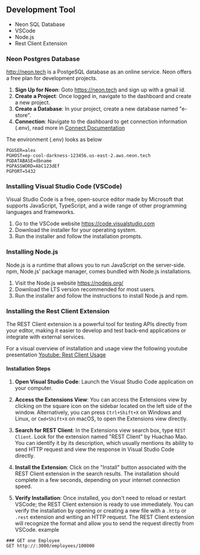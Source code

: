 ## Development Tool

- Neon SQL Database
- VSCode
- Node.js
- Rest Client Extension


### Neon Postgres Database
http://neon.tech is a PostgeSQL database as an online service. Neon offers a free plan for development projects.

1. **Sign Up for Neon**: Goto https://neon.tech and sign up with a gmail id.
2. **Create a Project**: Once logged in, navigate to the dashboard and create a new project.
3. **Create a Database**: In your project, create a new database named "e-store".
4. **Connection**: Navigate to the dashboard to get connection information (.env), read more in [Connect Documentation](https://neon.tech/docs/connect/connect-from-any-app) 

The environment (.env) looks as below 
```
PGUSER=alex 
PGHOST=ep-cool-darkness-123456.us-east-2.aws.neon.tech 
PGDATABASE=dbname 
PGPASSWORD=AbC123dEf 
PGPORT=5432
```

### Installing Visual Studio Code (VSCode)
Visual Studio Code is a free, open-source editor made by Microsoft that supports JavaScript, TypeScript, and a wide range of other programming languages and frameworks.

1. Go to the VSCode website https://code.visualstudio.com
2. Download the installer for your operating system.
3. Run the installer and follow the installation prompts.


### Installing Node.js
Node.js is a runtime that allows you to run JavaScript on the server-side. npm, Node.js' package manager, comes bundled with Node.js installations.
1. Visit the Node.js website https://nodejs.org/
2. Download the LTS version recommended for most users.
3. Run the installer and follow the instructions to install Node.js and npm.

### Installing the Rest Client Extension
The REST Client extension is a powerful tool for testing APIs directly from your editor, making it easier to develop and test back-end applications or integrate with external services.

For a visual overview of installation and usage view the following youtube presentation
[Youtube: Rest Client Usage](https://www.youtube.com/watch?v=dSmCYMCJynk)
#### Installation Steps
1. **Open Visual Studio Code**: Launch the Visual Studio Code application on your computer.
    
2. **Access the Extensions View**: You can access the Extensions view by clicking on the square icon on the sidebar located on the left side of the window. Alternatively, you can press `Ctrl+Shift+X` on Windows and Linux, or `Cmd+Shift+X` on macOS, to open the Extensions view directly.
    
3. **Search for REST Client**: In the Extensions view search box, type `REST Client`. Look for the extension named "REST Client" by Huachao Mao. You can identify it by its description, which usually mentions its ability to send HTTP request and view the response in Visual Studio Code directly.
    
4. **Install the Extension**: Click on the "Install" button associated with the REST Client extension in the search results. The installation should complete in a few seconds, depending on your internet connection speed.
    
5. **Verify Installation**: Once installed, you don't need to reload or restart VSCode; the REST Client extension is ready to use immediately. You can verify the installation by opening or creating a new file with a `.http` or `.rest` extension and writing an HTTP request. The REST Client extension will recognize the format and allow you to send the request directly from VSCode.
example
```
### GET one Employee
GET http://:3000/employees/100000
```